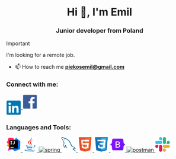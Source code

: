 <h1 align="center">Hi 👋, I'm Emil</h1>
<h3 align="center">Junior developer from Poland</h3>

> [!IMPORTANT]
> I'm looking for a remote job.

- 📫 How to reach me **piekosemil@gmail.com**

<h3 align="left">Connect with me:</h3>
<p align="left">
     <a href="https://linkedin.com/in/emil-pi%c4%99ko%c5%9b-b678562b3/" target="blank" rel="noreferrer">
          <img align="center" src="https://raw.githubusercontent.com/devicons/devicon/master/icons/linkedin/linkedin-original.svg" alt="emil-pi%c4%99ko%c5%9b-b678562b3/" width="40" height="40"/>
     </a>
     <a href="https://www.facebook.com/emil.piekos.9" target="_blank" rel="noreferrer">
          <img src="https://raw.githubusercontent.com/devicons/devicon/master/icons/facebook/facebook-original.svg" alt="emil.piekos.9" width="40" height="40"/>
     </a>
</p>

<h3 align="left">Languages and Tools:</h3>
<p align="left">
     <a href="https://www.jetbrains.com/idea/" target="_blank" rel="noreferrer">
    <img src="https://raw.githubusercontent.com/devicons/devicon/master/icons/intellij/intellij-original.svg" alt="intellij" width="40" height="40"/>
  </a>
   <a href="https://www.java.com" target="_blank" rel="noreferrer"> 
    <img src="https://raw.githubusercontent.com/devicons/devicon/master/icons/java/java-original.svg" alt="java" width="40" height="40"/>
  </a>
   <a href="https://spring.io/" target="_blank" rel="noreferrer">
      <img src="https://www.vectorlogo.zone/logos/springio/springio-icon.svg" alt="spring" width="40" height="40"/>
    </a>
     <a href="https://www.mysql.com/" target="_blank" rel="noreferrer">
    <img src="https://raw.githubusercontent.com/devicons/devicon/master/icons/mysql/mysql-original.svg" alt="mysql" width="40" height="40"/>
  </a>
     <a href="https://www.w3.org/html/" target="_blank" rel="noreferrer">
    <img src="https://raw.githubusercontent.com/devicons/devicon/master/icons/html5/html5-original.svg" alt="html5" width="40" height="40"/>
  </a>
  <a href="https://www.w3schools.com/css/" target="_blank" rel="noreferrer">
    <img src="https://raw.githubusercontent.com/devicons/devicon/master/icons/css3/css3-original.svg" alt="css3" width="40" height="40"/>
  </a>
  <a href="https://getbootstrap.com" target="_blank" rel="noreferrer">
    <img src="https://raw.githubusercontent.com/devicons/devicon/master/icons/bootstrap/bootstrap-original.svg" alt="bootstrap" width="40" height="40"/>
  </a>
  <a href="https://postman.com" target="_blank" rel="noreferrer">
    <img src="https://www.vectorlogo.zone/logos/getpostman/getpostman-icon.svg" alt="postman" width="40" height="40"/>
  </a>
   <a href="https://slack.com/" target="_blank" rel="noreferrer">
    <img src="https://raw.githubusercontent.com/devicons/devicon/master/icons/slack/slack-original.svg" alt="slack" width="40" height="40"/>
  </a>
   
</p>
